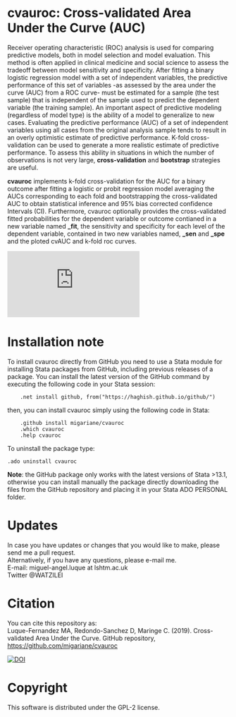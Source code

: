 # cvauroc: Cross-validated Area Under the Curve (AUC)

Receiver operating characteristic (ROC) analysis is used for comparing predictive models, both in model selection and model evaluation. This method is often applied in clinical medicine and social science to assess the tradeoff between model sensitivity and specificity. After fitting a binary logistic regression model with a set of independent variables, the predictive performance of this set of variables -as assessed by the area under the curve (AUC) from a ROC curve- must be estimated for a sample (the test sample) that is independent of the sample used to predict the dependent variable (the training sample). An important aspect of predictive modeling (regardless of model type) is the ability of a model to generalize to new cases. Evaluating the predictive performance (AUC) of a set of independent variables using all cases from the original analysis sample tends to result in an overly optimistic estimate of predictive performance. K-fold cross-validation can be used to generate a more realistic estimate of predictive performance. To assess this ability in situations in which the number of observations is not very large, **cross-validation** and **bootstrap** strategies are useful.   

**cvauroc** implements k-fold cross-validation for the AUC for a binary outcome after fitting a logistic or probit regression model averaging the AUCs corresponding to each fold and bootstrapping the cross-validated AUC to obtain statistical inference and 95\% bias corrected confidence Intervals (CI). Furthermore, cvauroc optionally provides the cross-validated fitted probabilities for the dependent variable or outcome contianed in a new variable named **_fit**, the sensitivity and specificity for each level of the dependent variable, contained in two new variables named, **_sen** and **_spe** and the ploted cvAUC and k-fold roc curves.

![Figure Link](https://github.com/migariane/cvAURCO/blob/master/cvROC.pdf)  

# Installation note 

To install cvauroc directly from GitHub you need to use a Stata module for installing Stata packages from GitHub, including previous releases of a package. You can install the latest version of the GitHub command by executing the following code in your Stata session:    

        .net install github, from("https://haghish.github.io/github/")  

then, you can install cvauroc simply using the following code in Stata:   
        
        .github install migariane/cvauroc  
        .which cvauroc  
        .help cvauroc 

To uninstall the package type:      

 	.ado uninstall cvauroc      

**Note**: the GitHub package only works with the latest versions of Stata >13.1, otherwise you can install manually the package directly downloading the files from the GitHub repository and placing it in your Stata ADO PERSONAL folder.    

# Updates

In case you have updates or changes that you would like to make, please send me a pull request.    
Alternatively, if you have any questions, please e-mail me.    
E-mail: miguel-angel.luque at lshtm.ac.uk      
Twitter @WATZILEI        

# Citation

You can cite this repository as:  
Luque-Fernandez MA,  Redondo-Sanchez D, Maringe C. (2019). Cross-validated Area Under the Curve. GitHub repository, https://github.com/migariane/cvauroc      

[![DOI](https://zenodo.org/badge/84948386.svg)](https://zenodo.org/badge/latestdoi/84948386)

# Copyright

This software is distributed under the GPL-2 license.  


